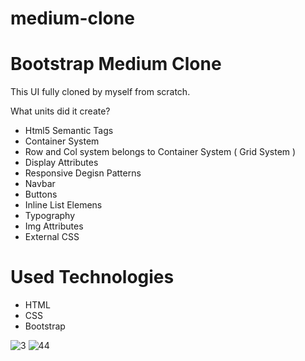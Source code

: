# medium-clone
# Bootstrap Medium Clone
This UI fully cloned by myself from scratch.

What units did it create?
- Html5 Semantic Tags
- Container System
- Row and Col system belongs to Container System ( Grid System )
- Display Attributes
- Responsive Degisn Patterns
- Navbar
- Buttons
- Inline List Elemens
- Typography
- Img Attributes
- External CSS

# Used Technologies
- HTML
- CSS
- Bootstrap

![3](https://user-images.githubusercontent.com/75690935/213913518-905e50bb-a3dc-4de9-80ce-e6a3cec9a291.png)
![44](https://user-images.githubusercontent.com/75690935/213913520-f5693107-0252-4422-9cd8-bd6f239fa1c0.png)


